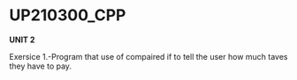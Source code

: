 # UP210300_CPP

**UNIT 2**

Exersice 1.-Program that use of compaired if to tell the user how much taves they have to pay.
 
